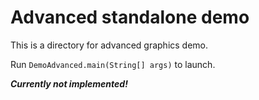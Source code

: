 <h1>Advanced standalone demo</h1>

This is a directory for advanced graphics demo.

Run `DemoAdvanced.main(String[] args)` to launch.

<b><i>Currently not implemented!</i></b>
